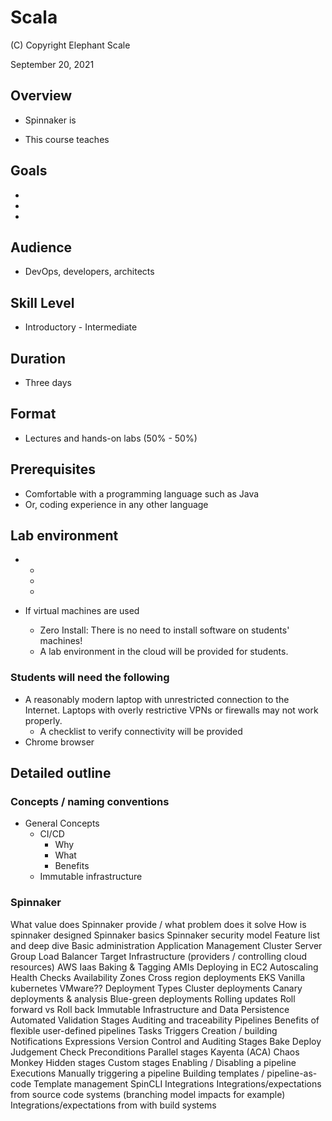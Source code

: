 # Scala

(C) Copyright Elephant Scale

September 20, 2021

## Overview

* Spinnaker is

* This course teaches 

## Goals
*
* 
* 

## Audience

* DevOps, developers, architects

## Skill Level

* Introductory - Intermediate

## Duration
* Three days

## Format
* Lectures and hands-on labs (50% - 50%)

## Prerequisites

* Comfortable with a programming language such as Java
* Or, coding experience in any other language


## Lab environment

* 
  * 
  * 
  * 

* If virtual machines are used
  * Zero Install: There is no need to install software on students' machines!
  * A lab environment in the cloud will be provided for students.

### Students will need the following
* A reasonably modern laptop with unrestricted connection to the Internet. Laptops with overly restrictive VPNs or firewalls may not work properly.
  * A checklist to verify connectivity will be provided
* Chrome browser

## Detailed outline

### Concepts / naming conventions
* General Concepts
  * CI/CD
    * Why
    * What
    * Benefits
  * Immutable infrastructure
    
### Spinnaker

What value does Spinnaker provide / what problem does it solve
How is spinnaker designed
Spinnaker basics
Spinnaker security model
Feature list and deep dive
Basic administration
Application Management
Cluster
Server Group
Load Balancer
Target Infrastructure (providers / controlling cloud resources)
AWS Iaas
Baking & Tagging AMIs
Deploying in EC2
Autoscaling
Health Checks
Availability Zones
Cross region deployments
EKS
Vanilla kubernetes
VMware??
Deployment Types
Cluster deployments
Canary deployments & analysis
Blue-green deployments
Rolling updates
Roll forward vs Roll back
Immutable Infrastructure and Data Persistence
Automated Validation Stages
Auditing and traceability
Pipelines
Benefits of flexible user-defined pipelines
Tasks
Triggers
Creation / building
Notifications
Expressions
Version Control and Auditing
Stages
Bake
Deploy
Judgement
Check Preconditions
Parallel stages
Kayenta (ACA)
Chaos Monkey
Hidden stages
Custom stages
Enabling / Disabling a pipeline
Executions
Manually triggering a pipeline
Building templates / pipeline-as-code
Template management
SpinCLI
Integrations
Integrations/expectations from source code systems (branching model impacts for example)
Integrations/expectations from with build systems